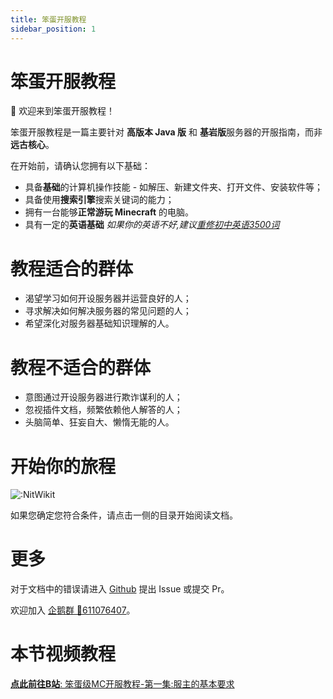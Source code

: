 ```yaml
---
title: 笨蛋开服教程
sidebar_position: 1
---
```


# 笨蛋开服教程

👋 欢迎来到笨蛋开服教程！

笨蛋开服教程是一篇主要针对 **高版本 Java 版** 和 **基岩版**服务器的开服指南，而非**远古核心**。

在开始前，请确认您拥有以下基础：

- 具备**基础**的计算机操作技能 - 如解压、新建文件夹、打开文件、安装软件等；
- 具备使用**搜索引擎**搜索关键词的能力；
- 拥有一台能够**正常游玩 Minecraft** 的电脑。
- 具有一定的**英语基础** 
*如果你的英语不好,建议[重修初中英语3500词](https://wenku.baidu.com/view/c4276da332126edb6f1aff00bed5b9f3f90f7291.html?_wkts_=1721292243929)*

# 教程适合的群体

- 渴望学习如何开设服务器并运营良好的人；
- 寻求解决如何解决服务器的常见问题的人；
- 希望深化对服务器基础知识理解的人。

# 教程不适合的群体

- 意图通过开设服务器进行欺诈谋利的人；
- 忽视插件文档，频繁依赖他人解答的人；
- 头脑简单、狂妄自大、懒惰无能的人。

# 开始你的旅程

![:NitWikit](https://count.kjchmc.cn/get/@:NitWikit)

如果您确定您符合条件，请点击一侧的目录开始阅读文档。

# 更多

对于文档中的错误请进入 [Github](https://github.com/postyizhan/NitWikit) 提出 Issue 或提交 Pr。

欢迎加入 [企鹅群 🐧611076407](https://qm.qq.com/q/lEnfzgzxjq)。

# 本节视频教程

[**点此前往B站**: 笨蛋级MC开服教程-第一集:服主的基本要求](https://www.bilibili.com/video/BV16W421R7tm/?share_source=copy_web&vd_source=53975e70eabfc1d6563221a670d4021a)
